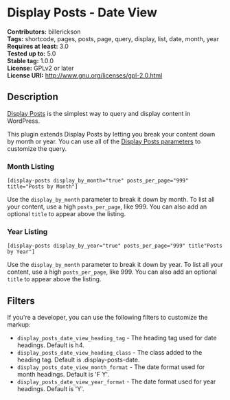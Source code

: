 # Display Posts - Date View

**Contributors:** billerickson  
**Tags:** shortcode, pages, posts, page, query, display, list, date, month, year
**Requires at least:** 3.0  
**Tested up to:** 5.0  
**Stable tag:** 1.0.0  
**License:** GPLv2 or later  
**License URI:** http://www.gnu.org/licenses/gpl-2.0.html

## Description

[Display Posts](https://displayposts.com) is the simplest way to query and display content in WordPress.

This plugin extends Display Posts by letting you break your content down by month or year. You can use all of the [Display Posts parameters](https://displayposts.com/docs/parameters/) to customize the query.

### Month Listing

`[display-posts display_by_month="true" posts_per_page="999" title="Posts by Month"]`

Use the `display_by_month` parameter to break it down by month. To list all your content, use a high `posts_per_page`, like 999. You can also add an optional `title` to appear above the listing.

### Year Listing

`[display-posts display_by_year="true" posts_per_page="999" title"Posts by Year"]`

Use the `display_by_month` parameter to break it down by year. To list all your content, use a high `posts_per_page`, like 999. You can also add an optional `title` to appear above the listing.

## Filters

If you're a developer, you can use the following filters to customize the markup:

* `display_posts_date_view_heading_tag` - The heading tag used for date headings. Default is h4.
* `display_posts_date_view_heading_class` - The class added to the heading tag. Default is .display-posts-date.
* `display_posts_date_view_month_format` - The date format used for month headings. Default is 'F Y'.
* `display_posts_date_view_year_format` - The date format used for year headings. Default is 'Y'.
